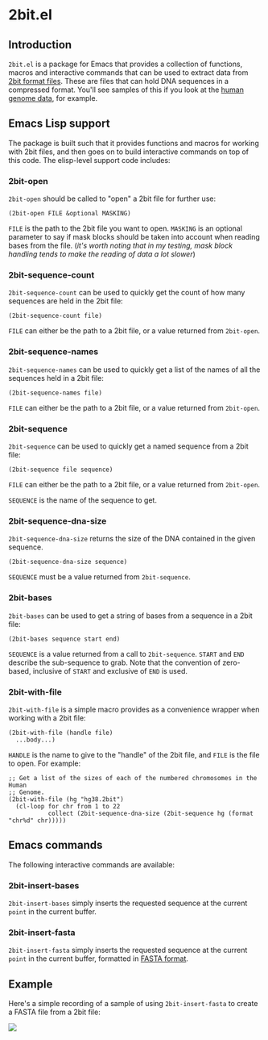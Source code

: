 # 2bit.el

## Introduction

`2bit.el` is a package for Emacs that provides a collection of functions,
macros and interactive commands that can be used to extract data from [2bit
format files](https://genome.ucsc.edu/FAQ/FAQformat.html#format7). These are
files that can hold DNA sequences in a compressed format. You'll see samples
of this if you look at the [human genome
data](http://hgdownload.cse.ucsc.edu/goldenPath/hg38/bigZips/), for example.

## Emacs Lisp support

The package is built such that it provides functions and macros for working
with 2bit files, and then goes on to build interactive commands on top of
this code. The elisp-level support code includes:

### 2bit-open

`2bit-open` should be called to "open" a 2bit file for further use:

```elisp
(2bit-open FILE &optional MASKING)
```

`FILE` is the path to the 2bit file you want to open. `MASKING` is an
optional parameter to say if mask blocks should be taken into account when
reading bases from the file. (*it's worth noting that in my testing, mask
block handling tends to make the reading of data a lot slower*)

### 2bit-sequence-count

`2bit-sequence-count` can be used to quickly get the count of how many
sequences are held in the 2bit file:

```elisp
(2bit-sequence-count file)
```

`FILE` can either be the path to a 2bit file, or a value returned from
`2bit-open`.

### 2bit-sequence-names

`2bit-sequence-names` can be used to quickly get a list of the names of all
the sequences held in a 2bit file:

```elisp
(2bit-sequence-names file)
```

`FILE` can either be the path to a 2bit file, or a value returned from
`2bit-open`.

### 2bit-sequence

`2bit-sequence` can be used to quickly get a named sequence from a 2bit
file:

```elisp
(2bit-sequence file sequence)
```

`FILE` can either be the path to a 2bit file, or a value returned from
`2bit-open`.

`SEQUENCE` is the name of the sequence to get.

### 2bit-sequence-dna-size

`2bit-sequence-dna-size` returns the size of the DNA contained in the given
sequence.

```elisp
(2bit-sequence-dna-size sequence)
```

`SEQUENCE` must be a value returned from `2bit-sequence`.

### 2bit-bases

`2bit-bases` can be used to get a string of bases from a sequence in a 2bit
file:

```elisp
(2bit-bases sequence start end)
```

`SEQUENCE` is a value returned from a call to `2bit-sequence`. `START` and
`END` describe the sub-sequence to grab. Note that the convention of
zero-based, inclusive of `START` and exclusive of `END` is used.

### 2bit-with-file

`2bit-with-file` is a simple macro provides as a convenience wrapper when
working with a 2bit file:

```elisp
(2bit-with-file (handle file)
  ...body...)
```

`HANDLE` is the name to give to the "handle" of the 2bit file, and `FILE` is
the file to open. For example:

```elisp
;; Get a list of the sizes of each of the numbered chromosomes in the Human
;; Genome.
(2bit-with-file (hg "hg38.2bit")
  (cl-loop for chr from 1 to 22
           collect (2bit-sequence-dna-size (2bit-sequence hg (format "chr%d" chr)))))
```

## Emacs commands

The following interactive commands are available:

### 2bit-insert-bases

`2bit-insert-bases` simply inserts the requested sequence at the current
`point` in the current buffer.

### 2bit-insert-fasta

`2bit-insert-fasta` simply inserts the requested sequence at the current
`point` in the current buffer, formatted in [FASTA
format](https://en.wikipedia.org/wiki/FASTA_format).

## Example

Here's a simple recording of a sample of using `2bit-insert-fasta` to create
a FASTA file from a 2bit file:

[![](https://img.youtube.com/vi/OimlNumAKWo/0.jpg)](https://www.youtube.com/watch?v=OimlNumAKWo)

[//]: # (README.md ends here)
